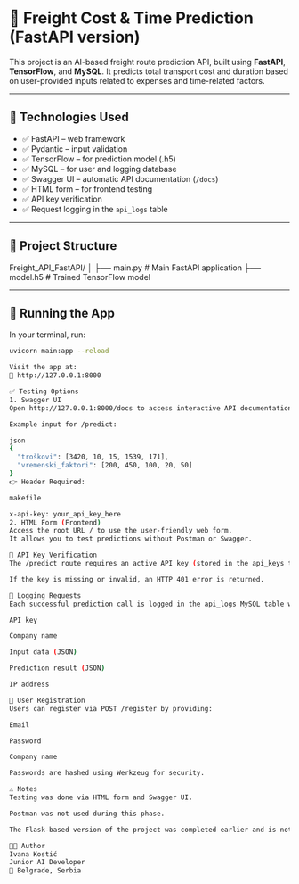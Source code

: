 # 🚚 Freight Cost & Time Prediction (FastAPI version)

This project is an AI-based freight route prediction API, built using **FastAPI**, **TensorFlow**, and **MySQL**. It predicts total transport cost and duration based on user-provided inputs related to expenses and time-related factors.

---

## 🔧 Technologies Used

- ✅ FastAPI – web framework
- ✅ Pydantic – input validation
- ✅ TensorFlow – for prediction model (.h5)
- ✅ MySQL – for user and logging database
- ✅ Swagger UI – automatic API documentation (`/docs`)
- ✅ HTML form – for frontend testing
- ✅ API key verification
- ✅ Request logging in the `api_logs` table

---

## 📁 Project Structure

Freight_API_FastAPI/
│
├── main.py # Main FastAPI application
├── model.h5 # Trained TensorFlow model


---

## 🚀 Running the App

In your terminal, run:

```bash
uvicorn main:app --reload

Visit the app at:
📍 http://127.0.0.1:8000

✅ Testing Options
1. Swagger UI
Open http://127.0.0.1:8000/docs to access interactive API documentation.

Example input for /predict:

json
{
  "troškovi": [3420, 10, 15, 1539, 171],
  "vremenski_faktori": [200, 450, 100, 20, 50]
}
👉 Header Required:

makefile

x-api-key: your_api_key_here
2. HTML Form (Frontend)
Access the root URL / to use the user-friendly web form.
It allows you to test predictions without Postman or Swagger.

🔐 API Key Verification
The /predict route requires an active API key (stored in the api_keys table).

If the key is missing or invalid, an HTTP 401 error is returned.

🧾 Logging Requests
Each successful prediction call is logged in the api_logs MySQL table with:

API key

Company name

Input data (JSON)

Prediction result (JSON)

IP address

🧍 User Registration
Users can register via POST /register by providing:

Email

Password

Company name

Passwords are hashed using Werkzeug for security.

⚠️ Notes
Testing was done via HTML form and Swagger UI.

Postman was not used during this phase.

The Flask-based version of the project was completed earlier and is not modified anymore.

👩‍💻 Author
Ivana Kostić
Junior AI Developer
📍 Belgrade, Serbia

